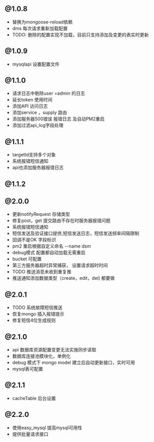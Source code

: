 ## @1.0.8
- 替换为mongoose-reload依赖
- dms 每次请求重新加载配置
- TODO: 删除的配置实现不加载，目前只支持添加及变更的表实时更新

## @1.0.9
- mysqlapi 设置配置文件

## @1.1.0
- 请求日志中剔除user =admin 的日志
- 延长token 使用时间
- 添加API 访问日志
- 添加service ，supply 路由
- 添加服务器500错误 报错日志 及自动PM2重启
- 添加过滤api_log字段处理

## @1.1.1
- targetId支持多个对象
- 系统报错短信通知
- api也添加服务器报错日志

## @1.1.2


## @2.0.0
- 更新notifyRequest 存储类型
- 修复post，get 提交路由不存在时服务器报错问题
- 系统报错短信通知
- 短信发送及验证接口提供,短信发送日志，短信发送频率间隔限制
- 回调不是OK 字段标识
- pm2 重启根据自定义命名   --name dsm
- debug模式 配置都自动加载无需重启
- bucket 可配置
- 第三方服务器超时异常捕获， 设置请求超时时间
- TODO 推送消息未收到重复推
- 推送通知添加数据类型（create，edit，del)
都要做
## @2.0.1
- TODO 系统故障短信推送
- 恢复mongo 插入报错提示
- 修复短信4位生成规则

## @2.1.0
- api 数据库资源配置变更无法实施同步读取
- 数据库连接池模块化，单例化
- debug 模式下 mongo model 建立后自动更新接口，实时可用
- mysql表可配置

## @2.1.1
- cacheTable 后台设置

## @2.2.0
- 使用easy_mysql 提高mysql可用性
- 提供批量请求接口
